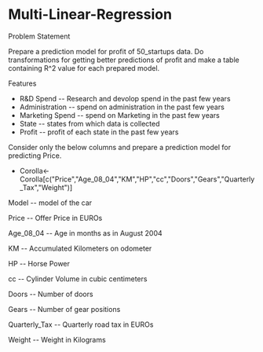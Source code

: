 # Multi-Linear-Regression

Problem Statement

Prepare a prediction model for profit of 50_startups data. Do transformations for getting better predictions of profit and make a table containing R^2 value for each prepared model.

Features
- R&D Spend -- Research and devolop spend in the past few years
- Administration -- spend on administration in the past few years
- Marketing Spend -- spend on Marketing in the past few years
- State -- states from which data is collected
- Profit -- profit of each state in the past few years


Consider only the below columns and prepare a prediction model for predicting Price.

- Corolla<-Corolla[c("Price","Age_08_04","KM","HP","cc","Doors","Gears","Quarterly_Tax","Weight")]

Model -- model of the car

Price -- Offer Price in EUROs

Age_08_04 -- Age in months as in August 2004

KM -- Accumulated Kilometers on odometer

HP -- Horse Power

cc -- Cylinder Volume in cubic centimeters

Doors -- Number of doors

Gears -- Number of gear positions

Quarterly_Tax -- Quarterly road tax in EUROs

Weight -- Weight in Kilograms

